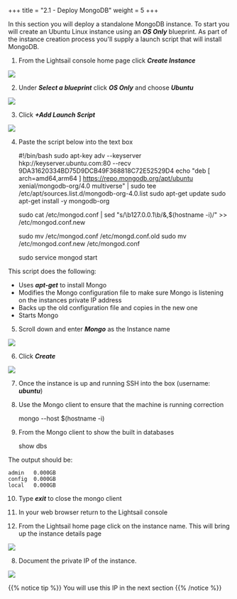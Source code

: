 +++
title = "2.1 - Deploy MongoDB"
weight = 5
+++

In this section you will deploy a standalone MongoDB instance. To start you will create an Ubuntu Linux instance using an ***OS Only*** blueprint. As part of the instance creation process you'll supply a launch script that will install MongoDB. 

1) From the Lightsail console home page click ***Create Instance***

![](../../images/2-1-1.jpg?classes=border) 

2) Under ***Select a blueprint*** click ***OS Only*** and choose ***Ubuntu***

![](../../images/2-1-2.jpg?classes=border) 

3) Click ***+Add Launch Script***

![](../../images/2-1-3.jpg?classes=border) 

4) Paste the script below into the text box

    #!/bin/bash
    sudo apt-key adv --keyserver hkp://keyserver.ubuntu.com:80 --recv 9DA31620334BD75D9DCB49F368818C72E52529D4
    echo "deb [ arch=amd64,arm64 ] https://repo.mongodb.org/apt/ubuntu xenial/mongodb-org/4.0 multiverse" | sudo tee /etc/apt/sources.list.d/mongodb-org-4.0.list
    sudo apt-get update
    sudo apt-get install -y mongodb-org

    sudo cat /etc/mongod.conf | sed "s/\b127.0.0.1\b/&,$(hostname -i)/" >> /etc/mongod.conf.new
    
    sudo mv /etc/mongod.conf /etc/mongd.conf.old
    sudo mv /etc/mongod.conf.new /etc/mongod.conf

    sudo service mongod start

This script does the following:

* Uses ***apt-get*** to install Mongo
* Modifies the Mongo configuration file to make sure Mongo is listening on the instances private IP address
* Backs up the old configuration file and copies in the new one
* Starts Mongo

5) Scroll down and enter ***Mongo*** as the Instance name

![](../../images/2-1-5.jpg?classes=border)

6) Click ***Create***

![](../../images/2-1-6.jpg?classes=border)

7) Once the instance is up and running SSH into the box (username: ***ubuntu***)

8) Use the Mongo client to ensure that the machine is running correction

    mongo --host $(hostname -i)

9) From the Mongo client to show the built in databases

    show dbs

The output should be:

    admin   0.000GB
    config  0.000GB
    local   0.000GB

10) Type ***exit*** to close the mongo client

11) In your web browser return to the Lightsail console

12) From the Lightsail home page click on the instance name. This will bring up the instance details page

![](../../images/2-1-7.jpg?classes=border)

8) Document the private IP of the instance. 

![](../../images/2-1-8.jpg?classes=border)

{{% notice tip %}}
You will use this IP in the next section
{{% /notice %}}